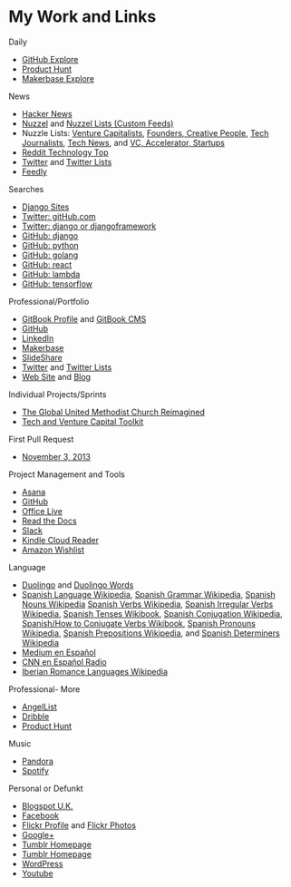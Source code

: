 # My Work and Links

Daily
*   [GitHub Explore](https://github.com/explore)
*   [Product Hunt](https://www.producthunt.com)
*   [Makerbase Explore](https://makerba.se/explore)

News
*   [Hacker News](https://news.ycombinator.com)
*   [Nuzzel](nuzzel.com/KatiMichel) and [Nuzzel Lists (Custom Feeds)](http://nuzzel.com/KatiMichel/customfeeds)
*   Nuzzle Lists: [Venture Capitalists](http://nuzzel.com/KatiMichel/venture-capitalists), [Founders, Creative People](http://nuzzel.com/KatiMichel/founders-creative-people), [Tech Journalists](http://nuzzel.com/katimichel/tech-journalists), [Tech News](http://nuzzel.com/katimichel/tech-news), and [VC, Accelerator, Startups](http://nuzzel.com/katimichel/vc-accelerator-startups)
*   [Reddit Technology Top](https://www.reddit.com/r/technology/top)
*   [Twitter](https://twitter.com/KatiMichel) and [Twitter Lists](https://twitter.com/KatiMichel/lists)
*   [Feedly](https://feedly.com)

Searches
*   [Django Sites](https://www.djangosites.org)
*   [Twitter: gitHub.com](https://twitter.com/search?q=github.com&src=typd)
*   [Twitter: django or djangoframework](https://twitter.com/search?src=typd&q=django%20OR%20djangoframework)
*   [GitHub: django](https://github.com/search?utf8=%E2%9C%93&q=django)
*   [GitHub: python](https://github.com/search?utf8=%E2%9C%93&q=python)
*   [GitHub: golang](https://github.com/search?utf8=%E2%9C%93&q=golang)
*   [GitHub: react](https://github.com/search?utf8=%E2%9C%93&q=react)
*   [GitHub: lambda](https://github.com/search?utf8=%E2%9C%93&q=lambda)
*   [GitHub: tensorflow](https://github.com/search?utf8=%E2%9C%93&q=tensorflow)

Professional/Portfolio
*   [GitBook Profile](http://katherinemichel.gitbooks.io) and [GitBook CMS](https://www.gitbook.com/book/katherinemichel)
*   [GitHub](https://github.com/KatherineMichel)
*   [LinkedIn](http://www.linkedin.com/in/katherinemichel)
*   [Makerbase](https://makerba.se/m/0hibu8/katimichel)
*   [SlideShare](http://www.slideshare.net/KatiMichel)
*   [Twitter](https://twitter.com/KatiMichel) and [Twitter Lists](https://twitter.com/KatiMichel/lists)
*   [Web Site](http://katherinemichel.github.io) and [Blog](http://katherinemichel.github.io/blog) 

Individual Projects/Sprints
*   [The Global United Methodist Church Reimagined](https://www.gitbook.com/book/katherinemichel/the-global-united-methodist-church-reimagined/details)
*   [Tech and Venture Capital Toolkit](https://github.com/KatherineMichel/tech-and-venture-capital-toolkit)

First Pull Request
*   [November 3, 2013](https://github.com/sinker/tacofancy/pull/44)

Project Management and Tools
*   [Asana](https://app.asana.com/0/31099737955561/31099737955561)
*   [GitHub](https://github.com/KatherineMichel) 
*   [Office Live](https://office.live.com)
*   [Read the Docs](https://readthedocs.org/profiles/KatherineMichel)
*   [Slack](https://katherinemichel.slack.com)
*   [Kindle Cloud Reader](https://read.amazon.com)
*   [Amazon Wishlist](http://www.amazon.com/gp/registry/wishlist)

Language
*   [Duolingo](https://www.duolingo.com/KatherineMichel) and [Duolingo Words](https://www.duolingo.com/words)
*   [Spanish Language Wikipedia](https://en.wikipedia.org/wiki/Spanish_language), [Spanish Grammar Wikipedia](https://en.wikipedia.org/wiki/Spanish_grammar), [Spanish Nouns Wikipedia](https://en.wikipedia.org/wiki/Spanish_nouns) [Spanish Verbs Wikipedia](https://en.wikipedia.org/wiki/Spanish_verbs), [Spanish Irregular Verbs Wikipedia](https://en.wikipedia.org/wiki/Spanish_irregular_verbs), [Spanish Tenses Wikibook](https://en.wikibooks.org/wiki/Spanish/Tenses), [Spanish Conjugation Wikipedia](https://en.wikipedia.org/wiki/Spanish_conjugation), [Spanish/How to Conjugate Verbs Wikibook](https://en.wikipedia.org/wiki/Spanish_adjectives), [Spanish Pronouns Wikipedia](https://en.wikipedia.org/wiki/Spanish_pronouns), [Spanish Prepositions Wikipedia](https://en.wikipedia.org/wiki/Spanish_prepositions), and [Spanish Determiners Wikipedia](https://en.wikipedia.org/wiki/Spanish_determiners)
*   [Medium en Español](https://medium.com/espanol)
*   [CNN en Español Radio](http://cnnespanol.cnn.com/radio/en-vivo)
*   [Iberian Romance Languages Wikipedia](https://en.wikipedia.org/wiki/Iberian_Romance_languages)

Professional- More
*   [AngelList](https://angel.co/katimichel)
*   [Dribble](https://dribbble.com/KatherineMichel)
*   [Product Hunt](http://www.producthunt.com/katimichel)

Music
*   [Pandora](http://www.pandora.com/profile/kthrnmichel)
*   [Spotify](http://open.spotify.com/user/1111062770) 

Personal or Defunkt
*   [Blogspot U.K.](http://katherinemichel.blogspot.co.uk) 
*   [Facebook](https://facebook.com/katherine.michel.5) 
*   [Flickr Profile](https://www.flickr.com/people/katherinemichel) and [Flickr Photos](https://www.flickr.com/photos/katherinemichel)
*   [Google+](https://plus.google.com/u/0/112490330070859885485)
*   [Tumblr Homepage](http://katimichel.tumblr.com) 
*   [Tumblr Homepage](http://katherineeileenmichel.tumblr.com)
*   [WordPress](https://katherinemichel.wordpress.com)
*   [Youtube](http://www.youtube.com/user/KatiEileen1)
